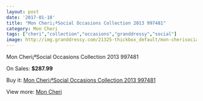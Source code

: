 ```yaml
---
layout: post
date: '2017-01-18'
title: "Mon Cheri¡ªSocial Occasions Collection 2013 997481"
category: Mon Cheri
tags: ["cheri","collection","occasions","granddressy","social"]
image: http://img.granddressy.com/21325-thickbox_default/mon-cherisocial-occasions-collection-2013-997481.jpg
---
```

Mon Cheri¡ªSocial Occasions Collection 2013 997481

On Sales: **$287.99**
<a href="https://www.granddressy.com/en/mon-cheri/20293-mon-cherisocial-occasions-collection-2013-997481.html"><amp-img layout="responsive" width="600" height="600" src="//img.granddressy.com/21325-thickbox_default/mon-cherisocial-occasions-collection-2013-997481.jpg" alt="Mon Cheri¡ªSocial Occasions Collection 2013 997481 0" /></a>

Buy it: [Mon Cheri¡ªSocial Occasions Collection 2013 997481](https://www.granddressy.com/en/mon-cheri/20293-mon-cherisocial-occasions-collection-2013-997481.html "Mon Cheri¡ªSocial Occasions Collection 2013 997481")

View more: [Mon Cheri](https://www.granddressy.com/en/232-mon-cheri "Mon Cheri")